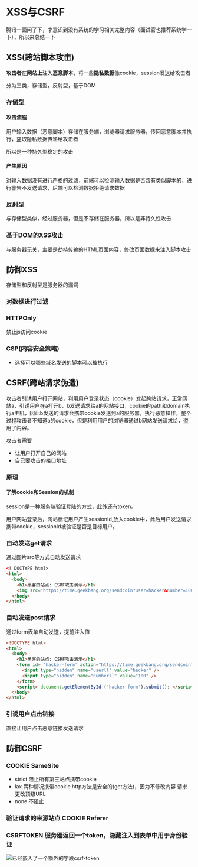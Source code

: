 # XSS与CSRF

腾讯一面问了下，才意识到没有系统的学习相关完整内容（面试官也推荐系统学一下），所以来总结一下

## XSS(跨站脚本攻击)

**攻击者**在**网站上**注入**恶意脚本**，将一些**隐私数据**像cookie，session发送给攻击者

分为三类，存储型，反射型，基于DOM

### 存储型

#### 攻击流程

用户输入数据（恶意脚本）存储在服务端，浏览器请求服务器，传回恶意脚本并执行，盗取隐私数据传递给攻击者

所以是一种持久型稳定的攻击

#### 产生原因

对输入数据没有进行严格的过滤，前端可以检测输入数据是否含有类似脚本的，进行警告不发送请求，后端可以检测数据拒绝请求数据

### 反射型

与存储型类似，经过服务器，但是不存储在服务器，所以是非持久性攻击

### 基于DOM的XSS攻击

与服务器无关，主要是劫持传输的HTML页面内容，修改页面数据来注入脚本攻击

## 防御XSS

存储型和反射型是服务器的漏洞

### 对数据进行过滤

### HTTPOnly

禁止js访问cookie

### CSP(内容安全策略)

-  选择可以哪些域名发送的脚本可以被执行

## CSRF(跨站请求伪造)

攻击者引诱用户打开网站，利用用户登录状态（cookie）发起跨站请求，正常网站a，引诱用户在a打开b，b发送请求给a的网站接口，cookie的path和domain执行a主机，因此b发送的请求会携带cookie发送到a的服务器，执行恶意操作，整个过程攻击者不知道a的cookie，但是利用用户的浏览器通过b网站发送请求给，盗用了内容。

攻击者需要

- 让用户打开自己的网站
- 自己要攻击的接口地址

### 原理

#### 了解cookie和Session的机制

session是一种服务端验证登陆的方式，此外还有token。

用户网站登录后，网站标记用户产生sessionId,放入cookie中，此后用户发送请求携带cookie，sessionId被验证是否是目标用户。

### 自动发送get请求

通过图片src等方式自动发送请求

```html
<! DOCTYPE html> 
<html>
  <body>
    <h1>黑客的站点: CSRF攻击演示</h1>
	<img src="https://time.geekbang.org/sendcoin?user=hacker&number=100"> 
  </body>
</html>
```

### 自动发送post请求

通过form表单自动发送，提前注入值

```html
<!DOCTYPE html>
<html>
  <body>
	<h1>黑客的站点: CSRF攻击演示</h1>
	<form id= 'hacker-form' action="https://time.geekbang.org/sendcoin" method=POST>
	  <input type="hidden" name="userll" value="hacker" />
	  <input type="hidden" name="numberll" value="100" />
	</form>
	<script> document.getElementById ('hacker-form').submit(); </script> 
  </body>
</html>
```

### 引诱用户点击链接

直接让用户点击恶意链接发送请求

## 防御CSRF

### COOKIE SameSite

- strict 阻止所有第三站点携带cookie
- lax  两种情况携带cookie http方法是安全的(get方法)，因为不修改内容  请求更改顶级URL
- none 不阻止

### 验证请求的来源站点 COOKIE Referer

### CSRFTOKEN 服务器返回一个token，隐藏注入到表单中用于身份验证

![已经嵌入了一个额外的字段csrf-token](https://s2.loli.net/2024/04/09/9Rd5pZtLx6srTXc.png)
